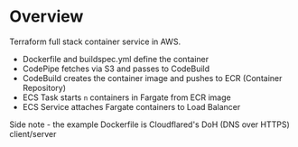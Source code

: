 # Overview
Terraform full stack container service in AWS.

- Dockerfile and buildspec.yml define the container
- CodePipe fetches via S3 and passes to CodeBuild
- CodeBuild creates the container image and pushes to ECR (Container Repository)
- ECS Task starts `n` containers in Fargate from ECR image
- ECS Service attaches Fargate containers to Load Balancer

Side note - the example Dockerfile is Cloudflared's DoH (DNS over HTTPS) client/server
